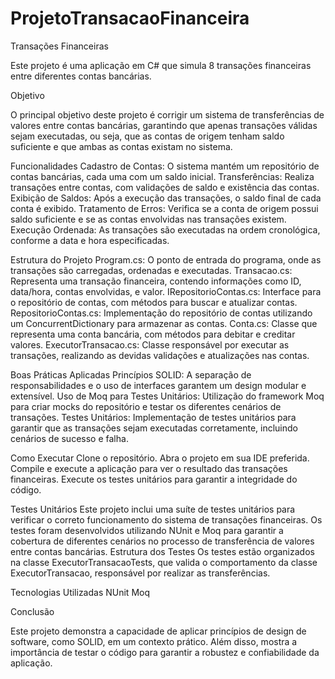 # ProjetoTransacaoFinanceira
Transações Financeiras

Este projeto é uma aplicação em C# que simula 8 transações financeiras entre diferentes contas bancárias. 

Objetivo

O principal objetivo deste projeto é corrigir um sistema de transferências de valores entre contas bancárias, garantindo que apenas transações válidas sejam executadas, ou seja, que as contas de origem tenham saldo suficiente e que ambas as contas existam no sistema.

Funcionalidades
    Cadastro de Contas: O sistema mantém um repositório de contas bancárias, cada uma com um saldo inicial.
    Transferências: Realiza transações entre contas, com validações de saldo e existência das contas.
    Exibição de Saldos: Após a execução das transações, o saldo final de cada conta é exibido.
    Tratamento de Erros: Verifica se a conta de origem possui saldo suficiente e se as contas envolvidas nas transações existem.
    Execução Ordenada: As transações são executadas na ordem cronológica, conforme a data e hora especificadas.

Estrutura do Projeto
    Program.cs: O ponto de entrada do programa, onde as transações são carregadas, ordenadas e executadas.
    Transacao.cs: Representa uma transação financeira, contendo informações como ID, data/hora, contas envolvidas, e valor.
    IRepositorioContas.cs: Interface para o repositório de contas, com métodos para buscar e atualizar contas.
    RepositorioContas.cs: Implementação do repositório de contas utilizando um ConcurrentDictionary para armazenar as contas.
    Conta.cs: Classe que representa uma conta bancária, com métodos para debitar e creditar valores.
    ExecutorTransacao.cs: Classe responsável por executar as transações, realizando as devidas validações e atualizações nas contas.

Boas Práticas Aplicadas
    Princípios SOLID: A separação de responsabilidades e o uso de interfaces garantem um design modular e extensível.
    Uso de Moq para Testes Unitários: Utilização do framework Moq para criar mocks do repositório e testar os diferentes cenários de transações.
    Testes Unitários: Implementação de testes unitários para garantir que as transações sejam executadas corretamente, incluindo cenários de sucesso e falha.

Como Executar
    Clone o repositório.
    Abra o projeto em sua IDE preferida.
    Compile e execute a aplicação para ver o resultado das transações financeiras.
    Execute os testes unitários para garantir a integridade do código.

Testes Unitários
    Este projeto inclui uma suíte de testes unitários para verificar o correto funcionamento do sistema de transações financeiras. Os testes foram desenvolvidos utilizando NUnit e Moq para garantir a cobertura de diferentes cenários no processo de transferência de valores entre contas bancárias.
Estrutura dos Testes
    Os testes estão organizados na classe ExecutorTransacaoTests, que valida o comportamento da classe ExecutorTransacao, responsável por realizar as transferências.


Tecnologias Utilizadas
    NUnit
    Moq
    
Conclusão

Este projeto demonstra a capacidade de aplicar princípios de design de software, como SOLID, em um contexto prático. Além disso, mostra a importância de testar o código para garantir a robustez e confiabilidade da aplicação.
